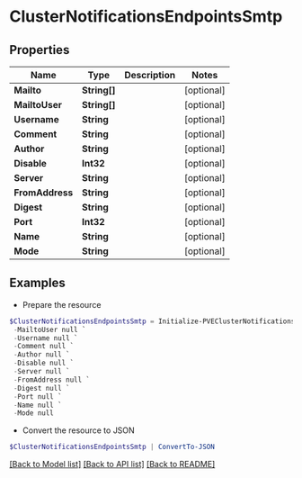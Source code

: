 # ClusterNotificationsEndpointsSmtp
## Properties

Name | Type | Description | Notes
------------ | ------------- | ------------- | -------------
**Mailto** | **String[]** |  | [optional] 
**MailtoUser** | **String[]** |  | [optional] 
**Username** | **String** |  | [optional] 
**Comment** | **String** |  | [optional] 
**Author** | **String** |  | [optional] 
**Disable** | **Int32** |  | [optional] 
**Server** | **String** |  | [optional] 
**FromAddress** | **String** |  | [optional] 
**Digest** | **String** |  | [optional] 
**Port** | **Int32** |  | [optional] 
**Name** | **String** |  | [optional] 
**Mode** | **String** |  | [optional] 

## Examples

- Prepare the resource
```powershell
$ClusterNotificationsEndpointsSmtp = Initialize-PVEClusterNotificationsEndpointsSmtp  -Mailto null `
 -MailtoUser null `
 -Username null `
 -Comment null `
 -Author null `
 -Disable null `
 -Server null `
 -FromAddress null `
 -Digest null `
 -Port null `
 -Name null `
 -Mode null
```

- Convert the resource to JSON
```powershell
$ClusterNotificationsEndpointsSmtp | ConvertTo-JSON
```

[[Back to Model list]](../README.md#documentation-for-models) [[Back to API list]](../README.md#documentation-for-api-endpoints) [[Back to README]](../README.md)


